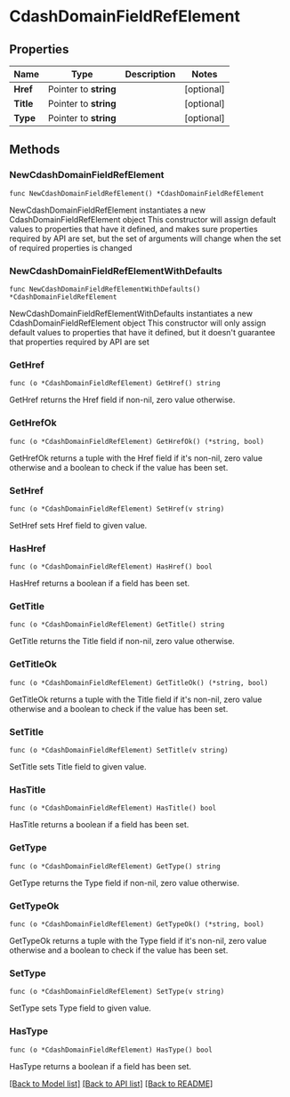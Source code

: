 # CdashDomainFieldRefElement

## Properties

Name | Type | Description | Notes
------------ | ------------- | ------------- | -------------
**Href** | Pointer to **string** |  | [optional] 
**Title** | Pointer to **string** |  | [optional] 
**Type** | Pointer to **string** |  | [optional] 

## Methods

### NewCdashDomainFieldRefElement

`func NewCdashDomainFieldRefElement() *CdashDomainFieldRefElement`

NewCdashDomainFieldRefElement instantiates a new CdashDomainFieldRefElement object
This constructor will assign default values to properties that have it defined,
and makes sure properties required by API are set, but the set of arguments
will change when the set of required properties is changed

### NewCdashDomainFieldRefElementWithDefaults

`func NewCdashDomainFieldRefElementWithDefaults() *CdashDomainFieldRefElement`

NewCdashDomainFieldRefElementWithDefaults instantiates a new CdashDomainFieldRefElement object
This constructor will only assign default values to properties that have it defined,
but it doesn't guarantee that properties required by API are set

### GetHref

`func (o *CdashDomainFieldRefElement) GetHref() string`

GetHref returns the Href field if non-nil, zero value otherwise.

### GetHrefOk

`func (o *CdashDomainFieldRefElement) GetHrefOk() (*string, bool)`

GetHrefOk returns a tuple with the Href field if it's non-nil, zero value otherwise
and a boolean to check if the value has been set.

### SetHref

`func (o *CdashDomainFieldRefElement) SetHref(v string)`

SetHref sets Href field to given value.

### HasHref

`func (o *CdashDomainFieldRefElement) HasHref() bool`

HasHref returns a boolean if a field has been set.

### GetTitle

`func (o *CdashDomainFieldRefElement) GetTitle() string`

GetTitle returns the Title field if non-nil, zero value otherwise.

### GetTitleOk

`func (o *CdashDomainFieldRefElement) GetTitleOk() (*string, bool)`

GetTitleOk returns a tuple with the Title field if it's non-nil, zero value otherwise
and a boolean to check if the value has been set.

### SetTitle

`func (o *CdashDomainFieldRefElement) SetTitle(v string)`

SetTitle sets Title field to given value.

### HasTitle

`func (o *CdashDomainFieldRefElement) HasTitle() bool`

HasTitle returns a boolean if a field has been set.

### GetType

`func (o *CdashDomainFieldRefElement) GetType() string`

GetType returns the Type field if non-nil, zero value otherwise.

### GetTypeOk

`func (o *CdashDomainFieldRefElement) GetTypeOk() (*string, bool)`

GetTypeOk returns a tuple with the Type field if it's non-nil, zero value otherwise
and a boolean to check if the value has been set.

### SetType

`func (o *CdashDomainFieldRefElement) SetType(v string)`

SetType sets Type field to given value.

### HasType

`func (o *CdashDomainFieldRefElement) HasType() bool`

HasType returns a boolean if a field has been set.


[[Back to Model list]](../README.md#documentation-for-models) [[Back to API list]](../README.md#documentation-for-api-endpoints) [[Back to README]](../README.md)


